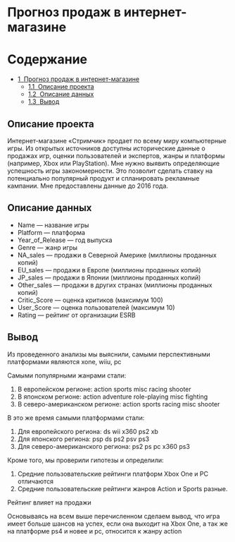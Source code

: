 # Прогноз продаж в интернет-магазине
<h1>Содержание<span class="tocSkip"></span></h1>
<div class="toc"><ul class="toc-item"><li><span><a href="#Прогноз-продаж-в-интернет-магазине" data-toc-modified-id="Прогноз-продаж-в-интернет-магазине-1"><span class="toc-item-num">1&nbsp;&nbsp;</span>Прогноз продаж в интернет-магазине</a></span><ul class="toc-item"><li><span><a href="#Описание-проекта" data-toc-modified-id="Описание-проекта-1.1"><span class="toc-item-num">1.1&nbsp;&nbsp;</span>Описание проекта</a></span></li><li><span><a href="#Описание-данных" data-toc-modified-id="Описание-данных-1.2"><span class="toc-item-num">1.2&nbsp;&nbsp;</span>Описание данных</a></span></li><li><span><a href="#Вывод" data-toc-modified-id="Вывод-1.3"><span class="toc-item-num">1.3&nbsp;&nbsp;</span>Вывод</a></span></li></ul></li></ul></div>



## Описание проекта
Интернет-магазине «Стримчик» продает по всему миру компьютерные игры. Из открытых источников доступны исторические данные о продажах игр, оценки пользователей и экспертов, жанры и платформы (например, Xbox или PlayStation). Мне нужно выявить определяющие успешность игры закономерности. Это позволит сделать ставку на потенциально популярный продукт и спланировать рекламные кампании.
Мне предоставлены данные до 2016 года.  

## Описание данных

- Name — название игры
- Platform — платформа
- Year_of_Release — год выпуска
- Genre — жанр игры
- NA_sales — продажи в Северной Америке (миллионы проданных копий)
- EU_sales — продажи в Европе (миллионы проданных копий)
- JP_sales — продажи в Японии (миллионы проданных копий)
- Other_sales — продажи в других странах (миллионы проданных копий)
- Critic_Score — оценка критиков (максимум 100)
- User_Score — оценка пользователей (максимум 10)
- Rating — рейтинг от организации ESRB 

## Вывод
Из проведенного анализы мы выяснили, самыми перспективными платформами являются xone, wiiu, pc

Самыми популярными жанрами стали:
1. В европейском регионе: action sports misc racing shooter
1. В японском регионе: action adventure role-playing misc fighting
1. В северо-американском регионе: action sports racing misc shooter

В это же время самыми платформами стали:

1. Для европейского региона: ds wii x360 ps2 xb
1. Для японского региона: psp ds ps2 psv ps3
1. Для северо-американского региона: ps2 ps pc x360 ps3

Кроме того, мы проверили гипотезы и определили:

1. Средние пользовательские рейтинги платформ Xbox One и PC отличаются
1. Средние пользовательские рейтинги жанров Action и Sports разные.

Рейтинг влияет на продажи 

Основываясь на всем выше перечисленном сделаем вывод, что игра имеет больше шансов на успех, если она выходит на Xbox One, а так же на платформе ps4  и новее и pc, относится к жанру action 

